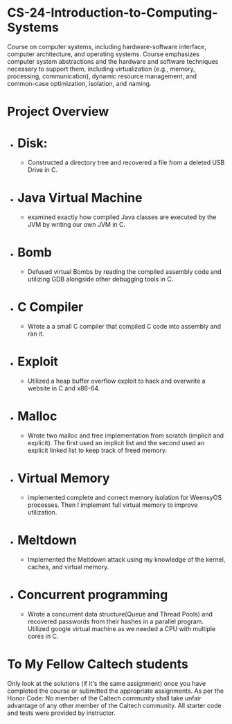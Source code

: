# CS-24-Introduction-to-Computing-Systems
Course on computer systems, including hardware-software interface, computer architecture, and operating systems. Course emphasizes computer system abstractions and the hardware and software techniques necessary to support them, including virtualization (e.g., memory, processing, communication), dynamic resource management, and common-case optimization, isolation, and naming.
# Project Overview 
- # Disk:
  - Constructed a directory tree and recovered a file from a deleted USB Drive in C.
- # Java Virtual Machine
  - examined exactly how compiled Java classes are executed by the JVM by writing our own JVM in C.
- # Bomb
  - Defused virtual Bombs by reading the compiled assembly code and utilizing GDB alongside other debugging tools in C.
- # C Compiler
  - Wrote a a small C compiler that compiled C code into assembly and ran it.
- # Exploit
  - Utilized a heap buffer overflow exploit to hack and overwrite a website in C and x86-64.
- # Malloc
  - Wrote two malloc and free implementation from scratch (implicit and explicit). The first used an implicit list and the second used an explicit linked list to keep track of freed memory.
- # Virtual Memory
  - implemented complete and correct memory isolation for WeensyOS processes. Then I implement full virtual memory to improve utilization. 
- # Meltdown
  - Implemented the Meltdown attack using my knowledge of the kernel, caches, and virtual memory.
- # Concurrent programming 
  - Wrote a concurrent data structure(Queue and Thread Pools) and recovered passwords from their hashes in a parallel program. Utilized google virtual machine as we needed a CPU with multiple cores in C.
# To My Fellow Caltech students
Only look at the solutions (if it's the same assignment) once you have completed the course or submitted the appropriate assignments.
As per the Honor Code: No member of the Caltech community shall take unfair advantage of any other member of the Caltech community. All starter code and  tests were provided by instructor.
